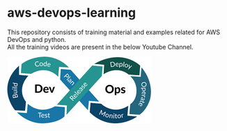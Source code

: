 # aws-devops-learning
This repository consists of training material and examples related for AWS DevOps and python.<br>
All the training videos are present in the below Youtube Channel.<br>

[![Manish AWS DevOps](images.png)](https://www.youtube.com/channel/UCLuHDLQzcOIeXL0kTq5pZxA)

